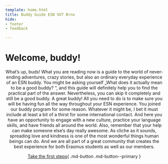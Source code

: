 ```yaml
---
template: home.html
title: Buddy Guide ESN VUT Brno
hide:
- footer
- feedback

---
```


# Welcome, buddy!

<div align="center">What’s up, buds! What you are reading now is a guide to the world of never-ending adventures, crazy stories, but also an ordinary everyday experience of an ESN buddy. You might be asking yourself „What does it actually mean to be a good buddy? “, and this guide will definitely help you to find the practical part of the answer. Nevertheless, you can skip it completely and still be a good buddy. A great buddy! All you need to do is to make sure you will be having fun all the way throughout your ESN experience. You joined our buddy program for some reason. Whatever it might be, I bet it must include at least a bit of a thirst for some international contact. And here you have an opportunity to engage with a new culture, practice your language skills, and have friends all around the world. Also, remember that your help can make someone else‘s day really awesome. As cliche as it sounds, spreading love and kindness is one of the most wonderful things human beings can do. And we are all part of a great community that creates the best experience for both Erasmus students as well as our members.


[Take the first steps](first-steps.md){ .md-button .md-button--primary }
